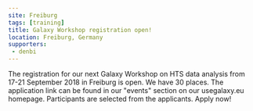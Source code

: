```yaml
---
site: Freiburg
tags: [training]
title: Galaxy Workshop registration open!
location: Freiburg, Germany
supporters:
 - denbi
---
```


The registration for our next Galaxy Workshop on HTS data analysis from 17-21 September 2018 in Freiburg is open. 
We have 30 places. The application link can be found in our "events" section on our usegalaxy.eu homepage.
Participants are selected from the applicants. Apply now!
